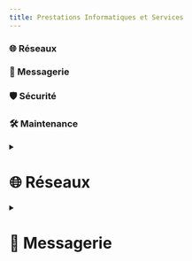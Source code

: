 ```yaml
---
title: Prestations Informatiques et Services
---
```


### 🌐 Réseaux
### 📧 Messagerie
### 🛡️ Sécurité
### 🛠️ Maintenance

<details>
<summary><h1>🌐 Réseaux</summary>
Votre identité sur Internet commence par le choix d'un nom de domaine. Microlinux vous conseille et prend en charge la configuration de A à Z.
</details>

<details>
<summary><h1>📧 Messagerie</summary>
Votre propre serveur de messagerie associé à votre nom de domaine pour garantir la sécurité de vos mails à l'abri des regards indiscrets.
</details>
